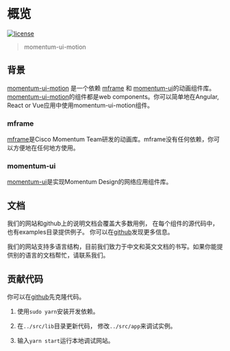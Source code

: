 <!-- 
---
title: 概览
date: 2020/4/27 9:00:00
---
-->
# 概览

[![license](https://img.shields.io/github/license/momentum-design/momentum-ui.svg?color=blueviolet)](https://github.com/momentum-design/momentum-ui/blob/master/charts/LICENSE)

> momentum-ui-motion

## 背景

[momentum-ui-motion](https://github.com/momentum-design/momentum-ui-motion/) 是一个依赖 [mframe](https://momentum-design.github.io/blog/en_us/mframe/getting_started/just_start.html) 和 [momentum-ui](http://momentum.design/)的动画组件库。 [momentum-ui-motion](https://github.com/momentum-design/momentum-ui-motion/)的组件都是web components。你可以简单地在Angular, React or Vue应用中使用momentum-ui-motion组件。

### mframe

[mframe](https://github.com/momentum-design/mframe/)是Cisco Momentum Team研发的动画库。mframe没有任何依赖，你可以方便地在任何地方使用。

### momentum-ui
 
[momentum-ui](https://github.com/momentum-design/momentum-ui/)是实现Momentum Design的网络应用组件库。

## 文档

我们的网站和github上的说明文档会覆盖大多数用例， 在每个组件的源代码中，也有examples目录提供例子。 你可以在[github](https://github.com/momentum-design/momentum-ui-motion/)发现更多信息。

我们的网站支持多语言结构，目前我们致力于中文和英文文档的书写。如果你能提供别的语言的文档帮忙，请联系我们。

## 贡献代码

你可以在[github](https://github.com/momentum-design/momentum-ui-motion/)先克隆代码。

1) 使用```sudo yarn```安装开发依赖。

2) 在```../src/lib```目录更新代码， 修改```../src/app```来调试实例。

3) 输入```yarn start```运行本地调试网站。
